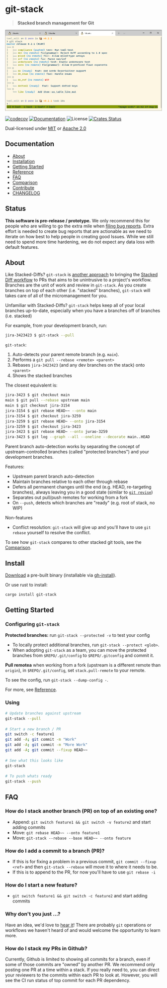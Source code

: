 # git-stack

> **Stacked branch management for Git**

![Screenshot](./docs/screenshot.png)

[![codecov](https://codecov.io/gh/epage/git-stack/branch/master/graph/badge.svg)](https://codecov.io/gh/epage/git-stack)
[![Documentation](https://img.shields.io/badge/docs-master-blue.svg)][Documentation]
![License](https://img.shields.io/crates/l/git-stack.svg)
[![Crates Status](https://img.shields.io/crates/v/git-stack.svg)](https://crates.io/crates/git-stack)

Dual-licensed under [MIT](LICENSE-MIT) or [Apache 2.0](LICENSE-APACHE)

## Documentation

- [About](#about)
- [Installation](#install)
- [Getting Started](#getting-started)
- [Reference](docs/reference.md)
- [FAQ](#faq)
- [Comparison](docs/comparison.md)
- [Contribute](CONTRIBUTING.md)
- [CHANGELOG](CHANGELOG.md)

## Status

**This software is pre-release / prototype.**  We only recommend this for people who are
willing to go the extra mile when [filing bug reports](CONTRIBUTING.md).  Extra
effort is needed to create bug reports that are actionable as we need to
iterate on how best to help people in creating good Issues.  While we still
need to spend more time hardening, we do not expect any data loss with default
features.

## About

Like Stacked-Diffs? `git-stack` is [another approach](docs/comparison.md) to bringing the
[Stacked Diff workflow](https://jg.gg/2018/09/29/stacked-diffs-versus-pull-requests/)
to PRs that aims to be unintrusive to a project's workflow.  Branches are the unit
of work and review in `git-stack`.  As you create branches on top of each
other (i.e. "stacked" branches), `git-stack` will takes care of all of the
micromanagement for you.

Unfamiliar with Stacked-Diffs? `git-stack` helps keep all of your local
branches up-to-date, especially when you have a branches off of branches (i.e.
stacked)

For example, from your development branch, run:
```bash
jira-3423423 $ git-stack --pull
```

`git-stack`:
1. Auto-detects your parent remote branch (e.g. `main`).
2. Performs a `git pull --rebase <remote> <parent>`
3. Rebases `jira-3423423` (and any dev branches on the stack) onto `<parent>`
4. Shows the stacked branches

The closest equivalent is:
```bash
jira-3423 $ git checkout main
main $ git pull --rebase upstream main
main $ git checkout jira-3154
jira-3154 $ git rebase HEAD~~ --onto main
jira-3154 $ git checkout jira-3259
jira-3259 $ git rebase HEAD~ --onto jira-3154
jira-3259 $ git checkout jira-3423
jira-3423 $ git rebase HEAD~ --onto jurao-3259
jira-3423 $ git log --graph --all --oneline --decorate main..HEAD
```

Parent branch auto-detection works by separating  the concept of
upstream-controlled branches (called "protected branches") and your development
branches.

Features:
- Upstream parent branch auto-detection
- Maintain branches relative to each other through rebase
- Defers all permanent changes until the end (e.g. HEAD, re-targeting
  branches), always leaving you in a good state
  (similar to [`git revise`](https://github.com/mystor/git-revise/))
- Separates out pull/push remotes for working from a fork
- On `--push`, detects which branches are "ready" (e.g. root of stack, no WIP)

Non-features
- Conflict resolution: `git-stack` will give up and you'll have to use
  `git rebase` yourself to resolve the conflict.

To see how `git-stack` compares to other stacked git tools, see the [Comparison](docs/comparison.md).

## Install

[Download](https://github.com/epage/git-stack/releases) a pre-built binary
(installable via [gh-install](https://github.com/crate-ci/gh-install)).

Or use rust to install:
```bash
cargo install git-stack
```
## Getting Started

### Configuring `git-stack`

**Protected branches:** run `git-stack --protected -v` to test your config
- To locally protect additional branches, run `git-stack --protect <glob>`.
- When adopting `git-stack` as a team, you can move the protected branches from
  `$REPO/.git/config` to `$REPO/.gitconfig` and commit it.

**Pull remotea** when working from a fork (upstream is a different remote than
`origin`), in `$REPO/.git/config`, set `stack.pull-remote` to your remote.

To see the config, run `git-stack --dump-config -`.

For more, see [Reference](docs/reference.md).

### Using

```bash
# Update branches against upstream
git-stack --pull

# Start a new branch / PR
git switch -c feature1
git add -A; git commit -m "Work"
git add -A; git commit -m "More Work"
git add -A; git commit --fixup HEAD~~

# See what this looks like
git-stack

# To push whats ready
git-stack --push
```

## FAQ

### How do I stack another branch (PR) on top of an existing one?

- Append: `git switch feature1 && git switch -v feature2` and start adding commits
- Move: `git rebase HEAD~~ --onto feature1`
- Move: `git-stack --rebase --base HEAD~~ --onto feature`

### How do I add a commit to a branch (PR)?

- If this is for fixing a problem in a previous commit, `git commit --fixup
  <ref>` and then `git-stack --rebase` will move it to where it needs to be.
- If this is to append to the PR, for now you'll have to use `git rebase -i`

### How do I start a new feature?

- `git switch feature1 && git switch -c feature2` and start adding commits

### Why don't you just ...?

Have an idea, we'd love to [hear it](https://github.com/epage/git-stack/discussions/categories)!
There are probably `git` operations or workflows we haven't heard of and would
welcome the opportunity to learn more.

### How do I stack my PRs in Github?

Currently, Github is limited to showing all commits for a branch, even if some
of those commits are "owned" by another PR.  We recommend only posting one PR
at a time within a stack.  If you really need to, you can direct your reviewers
to the commits within each PR to look at.  However, you will see the CI run
status of top commit for each PR dependency.

[Crates.io]: https://crates.io/crates/git-stack
[Documentation]: https://docs.rs/git-stack
